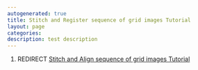 ```yaml
---
autogenerated: true
title: Stitch and Register sequence of grid images Tutorial
layout: page
categories: 
description: test description
---
```


1.  REDIRECT [Stitch and Align sequence of grid images Tutorial](Stitch_and_Align_sequence_of_grid_images_Tutorial)
